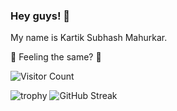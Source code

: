 
<!--
**Mkseey/Mkseey** is a ✨ _special_ ✨ repository because its `README.md` (this file) appears on your GitHub profile.

Here are some ideas to get you started:

- 🔭 I’m currently working on ...
- 🌱 I’m currently learning ...
- 👯 I’m looking to collaborate on ...
- 🤔 I’m looking for help with ...
- 💬 Ask me about ...
- 📫 How to reach me: ...
- 😄 Pronouns: ...
- ⚡ Fun fact: ...
-->

### Hey guys! 👋

<!--
**Kartik** is a ✨ _special_ ✨ repository because its `README.md` (this file) appears on your GitHub profile.

Here are some ideas to get you started:

- 🔭 I’m currently working on ...
- 🌱 I’m currently learning ...
- 👯 I’m looking to collaborate on ...
- 🤔 I’m looking for help with ...
- 💬 Ask me about ...
- 📫 How to reach me: ...
- 😄 Pronouns: ...
- ⚡ Fun fact: ...
-->

My name is Kartik Subhash Mahurkar.

<!-- ![](https://hit.yhype.me/github/profile?user_id=75329345) -->

🤔 Feeling the same? 🚀

![Visitor Count](https://profile-counter.glitch.me/{Mkseey}/count.svg)




<!-- [Ÿ HŸPE]: https://yhype.me -->
<!-- [GitHub ]: https://github.com/mkseey -->
![trophy](https://github-profile-trophy.vercel.app/?username=mkseey)
![GitHub Streak](https://github-readme-streak-stats.herokuapp.com/?user=mkseey)

